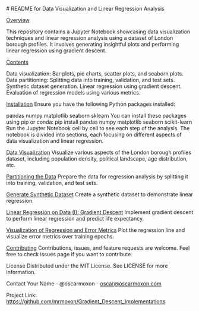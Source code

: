 # README for Data Visualization and Linear Regression Analysis

<ins> Overview </ins> 

This repository contains a Jupyter Notebook showcasing data visualization techniques and linear regression analysis using a dataset of London borough profiles. It involves generating insightful plots and performing linear regression using gradient descent.

<ins>Contents</ins>

Data visualization: Bar plots, pie charts, scatter plots, and seaborn plots.
Data partitioning: Splitting data into training, validation, and test sets.
Synthetic dataset generation.
Linear regression using gradient descent.
Evaluation of regression models using various metrics.

<ins>Installation</ins>
Ensure you have the following Python packages installed:

pandas
numpy
matplotlib
seaborn
sklearn
You can install these packages using pip or conda:
pip install pandas numpy matplotlib seaborn scikit-learn
Run the Jupyter Notebook cell by cell to see each step of the analysis. The notebook is divided into sections, each focusing on different aspects of data visualization and linear regression.

<ins>Data Visualization</ins>
Visualize various aspects of the London borough profiles dataset, including population density, political landscape, age distribution, etc.

<ins>Partitioning the Data</ins>
Prepare the data for regression analysis by splitting it into training, validation, and test sets.

<ins>Generate Synthetic Dataset</ins>
Create a synthetic dataset to demonstrate linear regression.

<ins>Linear Regression on Data (I): Gradient Descent</ins>
Implement gradient descent to perform linear regression and predict life expectancy.

<ins>Visualization of Regression and Error Metrics</ins>
Plot the regression line and visualize error metrics over training epochs.

<ins>Contributing</ins>
Contributions, issues, and feature requests are welcome. Feel free to check issues page if you want to contribute.

License
Distributed under the MIT License. See LICENSE for more information.

Contact
Your Name - @oscarmoxon - oscar@oscarmoxon.com

Project Link: https://github.com/mrmoxon/Gradient_Descent_Implementations